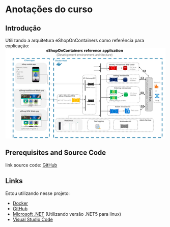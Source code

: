 # Anotações do curso

## Introdução

Utilizando a arquitetura eShopOnContainers como referência para explicação:
![eShopOnContainers architecture](https://raw.githubusercontent.com/dotnet-architecture/eShopOnContainers/dev/img/eShopOnContainers-architecture.png)

## Prerequisites and Source Code

link source code: [GitHub](https://github.com/aspnetrun/run-aspnetcore-microservices)

## Links

Estou utilizando nesse projeto:

- [Docker](https://www.docker.com/)
- [GitHub](https://github.com/)
- [Microsoft .NET](https://dotnet.microsoft.com/) (Utilizando versão .NET5 para linux)
- [Visual Studio Code](https://code.visualstudio.com/)
